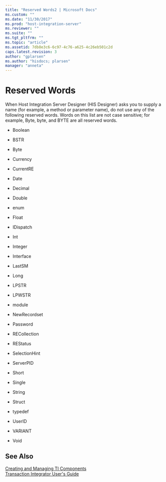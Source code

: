 ```yaml
---
title: "Reserved Words2 | Microsoft Docs"
ms.custom: ""
ms.date: "11/30/2017"
ms.prod: "host-integration-server"
ms.reviewer: ""
ms.suite: ""
ms.tgt_pltfrm: ""
ms.topic: "article"
ms.assetid: 7db8e3c6-6c97-4c76-a625-4c26eb501c2d
caps.latest.revision: 3
author: "gplarsen"
ms.author: "hisdocs; plarsen"
manager: "anneta"
---
```

# Reserved Words
When Host Integration Server Designer (HIS Designer) asks you to supply a name (for example, a method or parameter name), do not use any of the following reserved words. Words on this list are not case sensitive; for example, Byte, byte, and BYTE are all reserved words.  
  
-   Boolean  
  
-   BSTR  
  
-   Byte  
  
-   Currency  
  
-   CurrentRE  
  
-   Date  
  
-   Decimal  
  
-   Double  
  
-   enum  
  
-   Float  
  
-   IDispatch  
  
-   Int  
  
-   Integer  
  
-   Interface  
  
-   LastSM  
  
-   Long  
  
-   LPSTR  
  
-   LPWSTR  
  
-   module  
  
-   NewRecordset  
  
-   Password  
  
-   RECollection  
  
-   REStatus  
  
-   SelectionHint  
  
-   ServerPID  
  
-   Short  
  
-   Single  
  
-   String  
  
-   Struct  
  
-   typedef  
  
-   UserID  
  
-   VARIANT  
  
-   Void  
  
## See Also  
 [Creating and Managing TI Components](../core/creating-and-managing-ti-components2.md)   
 [Transaction Integrator User's Guide](../core/transaction-integrator-user-s-guide2.md)